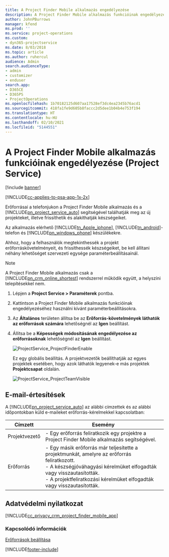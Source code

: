 ```yaml
---
title: A Project Finder Mobile alkalmazás engedélyezése
description: A Project Finder Mobile alkalmazás funkcióinak engedélyezése a Project Service szolgáltatásban
author: JohnPBurrows
manager: kfend
ms.prod: ''
ms.service: project-operations
ms.custom:
- dyn365-projectservice
ms.date: 8/03/2018
ms.topic: article
ms.author: ruhercul
audience: Admin
search.audienceType:
- admin
- customizer
- enduser
search.app:
- D365CE
- D365PS
- ProjectOperations
ms.openlocfilehash: 1b70182125d607aa17528ef3dc4ea2345b76acd1
ms.sourcegitcommit: 418fa1fe9d605b8faccc2d5dee1b04b4e753f194
ms.translationtype: HT
ms.contentlocale: hu-HU
ms.lasthandoff: 02/10/2021
ms.locfileid: "5144551"
---
```

# <a name="enable-project-finder-mobile-app-features-project-service"></a>A Project Finder Mobile alkalmazás funkcióinak engedélyezése (Project Service)

[!include [banner](../includes/psa-now-project-operations.md)]

[!INCLUDE[cc-applies-to-psa-app-1x-2x](../includes/cc-applies-to-psa-app-1x-2x.md)]

Erőforrásai a telefonjukon a Project Finder Mobile alkalmazás és a [!INCLUDE[pn_project_service_auto](../includes/pn-project-service-auto.md)] segítségével találhatják meg az új projekteket, illetve frissíthetik és alakíthatják készségeiket.  
  
 Az alkalmazás elérhető [!INCLUDE[tn_Apple_iphone](../includes/tn-apple-iphone.md)], [!INCLUDE[tn_android](../includes/tn-android.md)]-telefon és [!INCLUDE[pn_windows_phone](../includes/pn-windows-phone.md)] készülékekre.  
    
 Ahhoz, hogy a felhasználók megtekinthessék a projekt erőforráskövetelményeit, és frissíthessék készségeiket, be kell állítani néhány lehetőséget szervezeti egysége paraméterbeállításainál.
  
> [!NOTE]
>  A Project Finder Mobile alkalmazás csak a [!INCLUDE[pn_crm_online_shortest](../includes/pn-crm-online-shortest.md)] rendszerrel működik együtt, a helyszíni telepítésekkel nem.  
  
1. Lépjen a **Project Service > Paraméterek** pontba.  
  
2. Kattintson a Project Finder Mobile alkalmazás funkcióinak engedélyezéséhez használni kívánt paraméterbeállításokra.  
  
3. Az **Általános** területen állítsa be az **Erőforrás-követelmények láthatók az erőforrások számára** lehetőségnél az **Igen** beállítást.  
  
4. Állítsa be a **Képességek módosításának engedélyezése az erőforrásoknak** lehetőségnél az **Igen** beállítást.  
  
   ![ProjectService_ProjectFinderEnable](../psa/media/project-service-project-finder-enable.png "ProjectService_ProjectFinderEnable")  
  
   Ez egy globális beállítás. A projektvezetők beállíthatják az egyes projektek esetében, hogy azok láthatók legyenek-e más projektek **Projektcsapat** oldalán.  
  
   ![ProjectService_ProjectTeamVisible](../psa/media/project-service-project-team-visible.png "ProjectService_ProjectTeamVisible")  
  
## <a name="email-notifications"></a>E-mail-értesítések  
 A [!INCLUDE[pn_project_service_auto](../includes/pn-project-service-auto.md)] az alábbi címzettek és az alábbi időpontokban küld e-maileket erőforrás-kérelmekkel kapcsolatban:  
  
|Címzett|Esemény|  
|---------------|-----------|  
|Projektvezető|- Egy erőforrás feliratkozik egy projektre a Project Finder Mobile alkalmazás segítségével.|  
|Erőforrás|- Egy másik erőforrás már teljesítette a projektmunkát, amelyre az erőforrás feliratkozott.<br />- A készségjóváhagyási kérelmüket elfogadták vagy visszautasították.<br />- A projektfeliratkozási kérelmüket elfogadták vagy visszautasították.|  
  
## <a name="privacy-notice"></a>Adatvédelmi nyilatkozat  
 [!INCLUDE[cc_privacy_crm_project_finder_mobile_app](../includes/cc-privacy-crm-project-finder-mobile-app.md)]  
  
### <a name="see-also"></a>Kapcsolódó információk  
 [Erőforrások beállítása](../psa/set-up-resources.md)


[!INCLUDE[footer-include](../includes/footer-banner.md)]